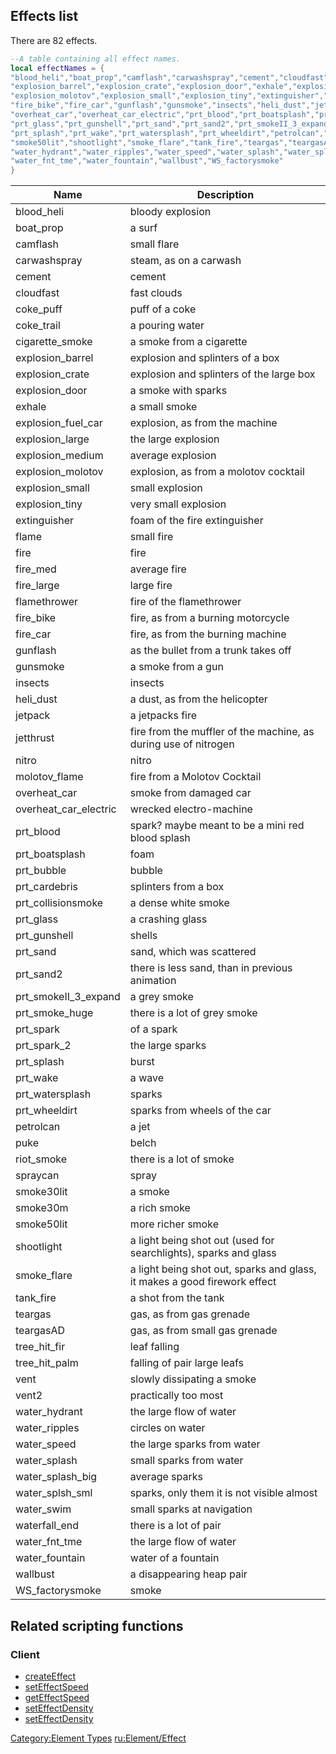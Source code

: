 Effects list
------------

There are 82 effects.

``` lua
--A table containing all effect names.
local effectNames = {
"blood_heli","boat_prop","camflash","carwashspray","cement","cloudfast","coke_puff","coke_trail","cigarette_smoke",
"explosion_barrel","explosion_crate","explosion_door","exhale","explosion_fuel_car","explosion_large","explosion_medium",
"explosion_molotov","explosion_small","explosion_tiny","extinguisher","flame","fire","fire_med","fire_large","flamethrower",
"fire_bike","fire_car","gunflash","gunsmoke","insects","heli_dust","jetpack","jetthrust","nitro","molotov_flame",
"overheat_car","overheat_car_electric","prt_blood","prt_boatsplash","prt_bubble","prt_cardebris","prt_collisionsmoke",
"prt_glass","prt_gunshell","prt_sand","prt_sand2","prt_smokeII_3_expand","prt_smoke_huge","prt_spark","prt_spark_2",
"prt_splash","prt_wake","prt_watersplash","prt_wheeldirt","petrolcan","puke","riot_smoke","spraycan","smoke30lit","smoke30m",
"smoke50lit","shootlight","smoke_flare","tank_fire","teargas","teargasAD","tree_hit_fir","tree_hit_palm","vent","vent2",
"water_hydrant","water_ripples","water_speed","water_splash","water_splash_big","water_splsh_sml","water_swim","waterfall_end",
"water_fnt_tme","water_fountain","wallbust","WS_factorysmoke"
}
```

| Name                    | Description                                                               |
|-------------------------|---------------------------------------------------------------------------|
| blood\_heli             | bloody explosion                                                          |
| boat\_prop              | a surf                                                                    |
| camflash                | small flare                                                               |
| carwashspray            | steam, as on a carwash                                                    |
| cement                  | cement                                                                    |
| cloudfast               | fast clouds                                                               |
| coke\_puff              | puff of a coke                                                            |
| coke\_trail             | a pouring water                                                           |
| cigarette\_smoke        | a smoke from a cigarette                                                  |
| explosion\_barrel       | explosion and splinters of a box                                          |
| explosion\_crate        | explosion and splinters of the large box                                  |
| explosion\_door         | a smoke with sparks                                                       |
| exhale                  | a small smoke                                                             |
| explosion\_fuel\_car    | explosion, as from the machine                                            |
| explosion\_large        | the large explosion                                                       |
| explosion\_medium       | average explosion                                                         |
| explosion\_molotov      | explosion, as from a molotov cocktail                                     |
| explosion\_small        | small explosion                                                           |
| explosion\_tiny         | very small explosion                                                      |
| extinguisher            | foam of the fire extinguisher                                             |
| flame                   | small fire                                                                |
| fire                    | fire                                                                      |
| fire\_med               | average fire                                                              |
| fire\_large             | large fire                                                                |
| flamethrower            | fire of the flamethrower                                                  |
| fire\_bike              | fire, as from a burning motorcycle                                        |
| fire\_car               | fire, as from the burning machine                                         |
| gunflash                | as the bullet from a trunk takes off                                      |
| gunsmoke                | a smoke from a gun                                                        |
| insects                 | insects                                                                   |
| heli\_dust              | a dust, as from the helicopter                                            |
| jetpack                 | a jetpacks fire                                                           |
| jetthrust               | fire from the muffler of the machine, as during use of nitrogen           |
| nitro                   | nitro                                                                     |
| molotov\_flame          | fire from a Molotov Cocktail                                              |
| overheat\_car           | smoke from damaged car                                                    |
| overheat\_car\_electric | wrecked electro-machine                                                   |
| prt\_blood              | spark? maybe meant to be a mini red blood splash                          |
| prt\_boatsplash         | foam                                                                      |
| prt\_bubble             | bubble                                                                    |
| prt\_cardebris          | splinters from a box                                                      |
| prt\_collisionsmoke     | a dense white smoke                                                       |
| prt\_glass              | a crashing glass                                                          |
| prt\_gunshell           | shells                                                                    |
| prt\_sand               | sand, which was scattered                                                 |
| prt\_sand2              | there is less sand, than in previous animation                            |
| prt\_smokeII\_3\_expand | a grey smoke                                                              |
| prt\_smoke\_huge        | there is a lot of grey smoke                                              |
| prt\_spark              | of a spark                                                                |
| prt\_spark\_2           | the large sparks                                                          |
| prt\_splash             | burst                                                                     |
| prt\_wake               | a wave                                                                    |
| prt\_watersplash        | sparks                                                                    |
| prt\_wheeldirt          | sparks from wheels of the car                                             |
| petrolcan               | a jet                                                                     |
| puke                    | belch                                                                     |
| riot\_smoke             | there is a lot of smoke                                                   |
| spraycan                | spray                                                                     |
| smoke30lit              | a smoke                                                                   |
| smoke30m                | a rich smoke                                                              |
| smoke50lit              | more richer smoke                                                         |
| shootlight              | a light being shot out (used for searchlights), sparks and glass          |
| smoke\_flare            | a light being shot out, sparks and glass, it makes a good firework effect |
| tank\_fire              | a shot from the tank                                                      |
| teargas                 | gas, as from gas grenade                                                  |
| teargasAD               | gas, as from small gas grenade                                            |
| tree\_hit\_fir          | leaf falling                                                              |
| tree\_hit\_palm         | falling of pair large leafs                                               |
| vent                    | slowly dissipating a smoke                                                |
| vent2                   | practically too most                                                      |
| water\_hydrant          | the large flow of water                                                   |
| water\_ripples          | circles on water                                                          |
| water\_speed            | the large sparks from water                                               |
| water\_splash           | small sparks from water                                                   |
| water\_splash\_big      | average sparks                                                            |
| water\_splsh\_sml       | sparks, only them it is not visible almost                                |
| water\_swim             | small sparks at navigation                                                |
| waterfall\_end          | there is a lot of pair                                                    |
| water\_fnt\_tme         | the large flow of water                                                   |
| water\_fountain         | water of a fountain                                                       |
| wallbust                | a disappearing heap pair                                                  |
| WS\_factorysmoke        | smoke                                                                     |

Related scripting functions
---------------------------

### Client

-   [createEffect](/docs/createEffect.md "wikilink")
-   [setEffectSpeed](/docs/setEffectSpeed.md "wikilink")
-   [getEffectSpeed](/docs/getEffectSpeed.md "wikilink")
-   [setEffectDensity](/docs/setEffectDensity.md "wikilink")
-   [setEffectDensity](/docs/setEffectDensity.md "wikilink")

[Category:Element Types](/docs/Category:Element_Types.md "wikilink") [ru:Element/Effect](/ru:Element/Effect.md "wikilink")

